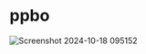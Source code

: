 # ppbo

![Screenshot 2024-10-18 095152](https://github.com/user-attachments/assets/d5a79054-be41-410e-9292-a7d4fd105a2e)
